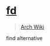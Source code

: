 # [fd](https://github.com/sharkdp/fd)

> [Arch Wiki][wiki]

[wiki]: https://wiki.archlinux.org/index.php/core_utilities#find_alternatives

find alternative
